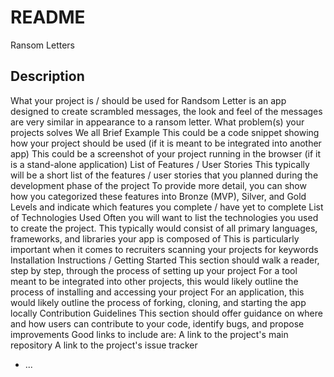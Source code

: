 # README
Ransom Letters 
## Description
What your project is / should be used for
Randsom Letter is an app designed to create scrambled messages, the look and feel of the messages are very similar in appearance to a ransom letter. 
What problem(s) your projects solves
We all 
Brief Example
This could be a code snippet showing how your project should be used (if it is meant to be integrated into another app)
This could be a screenshot of your project running in the browser (if it is a stand-alone application)
List of Features / User Stories
This typically will be a short list of the features / user stories that you planned during the development phase of the project
To provide more detail, you can show how you categorized these features into Bronze (MVP), Silver, and Gold Levels and indicate which features you complete / have yet to complete
List of Technologies Used
Often you will want to list the technologies you used to create the project.
This typically would consist of all primary languages, frameworks, and libraries your app is composed of
This is particularly important when it comes to recruiters scanning your projects for keywords
Installation Instructions / Getting Started
This section should walk a reader, step by step, through the process of setting up your project
For a tool meant to be integrated into other projects, this would likely outline the process of installing and accessing your project
For an application, this would likely outline the process of forking, cloning, and starting the app locally
Contribution Guidelines
This section should offer guidance on where and how users can contribute to your code, identify bugs, and propose improvements
Good links to include are:
A link to the project's main repository
A link to the project's issue tracker
* ...
